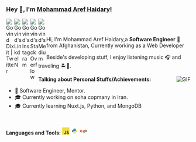 ### Hey 👋, I'm [Mohammad Aref Haidary!](https://github.com/MohammadArefHaidary)


<a href="https://twitter.com">
  <img align="left" alt="Govind Dixit | Twitter" width="22px" src="https://cdn.jsdelivr.net/npm/simple-icons@v3/icons/twitter.svg" />
</a>
<a href="https://www.linkedin.com/in/mohammad-aref-haidary-517b59221/">
  <img align="left" alt="Govind's LinkdeIN" width="22px" src="https://cdn.jsdelivr.net/npm/simple-icons@v3/icons/linkedin.svg" />
</a>
<a href="https://www.instagram.com/rf_hydry/">
  <img align="left" alt="Govind's Instagram" width="22px" src="https://cdn.jsdelivr.net/npm/simple-icons@v3/icons/instagram.svg" />
</a>
<a href="https://stackoverflow.com">
  <img align="left" alt="Govind's StackOverflow" width="22px" src="https://cdn.jsdelivr.net/npm/simple-icons@v3/icons/stackoverflow.svg" />
</a>
<a href="https://medium.com">
  <img align="left" alt="Govind's Medium" width="22px" src="https://cdn.jsdelivr.net/npm/simple-icons@v3/icons/medium.svg" />
</a>
<br />
<br />


Hi, I'm Mohammad Aref Haidary,a **Software Engineer** 🚀 from Afghanistan, Currently working as a Web Developer 

Beside's developing stuff, I enjoy listening music 🎧 and traveling 🏝️🗻.



  <img align="right" alt="GIF" src="https://media.giphy.com/media/CTX0ivSQbI78A/source.gif" />


**Talking about Personal Stuffs/Achievements:**

- 🥇 Software Engineer, Mentor.
- 🎓 Currently working on soha copmany in Iran. 
- 🎓 Currently learning Nuxt.js, Python, and MongoDB


&nbsp;

**Languages and Tools:**
<code><img height="20" src="https://raw.githubusercontent.com/github/explore/80688e429a7d4ef2fca1e82350fe8e3517d3494d/topics/javascript/javascript.png"></code>
<code><img height="20" src="https://raw.githubusercontent.com/github/explore/80688e429a7d4ef2fca1e82350fe8e3517d3494d/topics/python/python.png"></code>
<code><img height="20" src="https://raw.githubusercontent.com/github/explore/80688e429a7d4ef2fca1e82350fe8e3517d3494d/topics/git/git.png"></code>



<!-- 
⭐️ Recent projects in which I have contributed :rocket:


<a href="https://724chap.com/">
  <img align="left" src="https://724chap.com/" />
</a>

<a href="http://samasoltani.art/">
  <img align="right" src="http://samasoltani.art/" />
</a>
 -->

